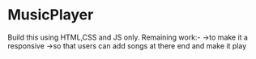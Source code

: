 # MusicPlayer
Build this using HTML,CSS and JS only.
Remaining work:- 
->to make it a responsive 
->so that users can add songs at there end and make it play
